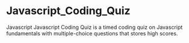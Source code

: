 # Javascript_Coding_Quiz
Javascript Javascript Coding Quiz is a timed coding quiz on Javascript fundamentals with multiple-choice questions that stores high scores.
